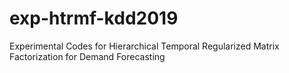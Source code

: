 # exp-htrmf-kdd2019
Experimental Codes for Hierarchical Temporal Regularized Matrix Factorization for Demand Forecasting
